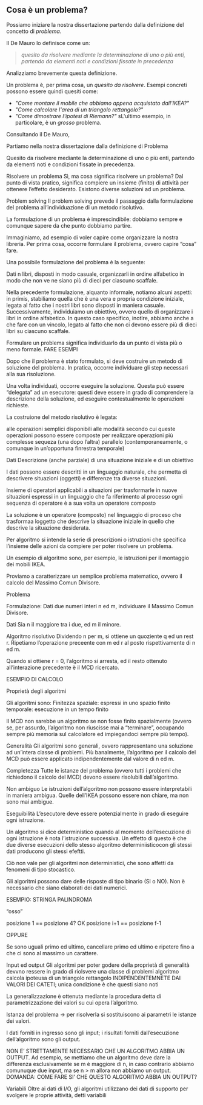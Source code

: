 ## Cosa è un problema?

Possiamo iniziare la nostra dissertazione partendo dalla definizione del concetto di _problema_.

Il De Mauro lo definisce come un:

> _quesito da risolvere mediante la determinazione di uno o più enti, partendo da elementi noti e condizioni fissate in precedenza_

Analizziamo brevemente questa definizione.

Un problema è, per prima cosa, un _quesito da risolvere_. Esempi concreti possono essere quindi quesiti come:

- _"Come montare il mobile che abbiamo appena acquistato dall'IKEA?"_
- _"Come calcolare l'area di un triangolo rettangolo?"_
- _"Come dimostrare l'ipotesi di Riemann?"_
  sL'ultimo esempio, in particolare, è un _grosso_ problema.

Consultando il De Mauro,

Partiamo nella nostra dissertazione dalla definizione di Problema

Quesito da risolvere mediante la determinazione di uno o più enti, partendo da elementi noti e condizioni fissate in precedenza.

Risolvere un problema
Sì, ma cosa significa risolvere un problema? Dal punto di vista pratico, significa compiere un insieme (finito) di attività per ottenere l’effetto desiderato.
Esistono diverse soluzioni ad un problema.

Problem solving
Il problem solving prevede il passaggio dalla formulazione del problema all’individuazione di un metodo risolutivo.

La formulazione di un problema è imprescindibile: dobbiamo sempre e comunque sapere da che punto dobbiamo partire.

Immaginiamo, ad esempio di voler capire come organizzare la nostra libreria. Per prima cosa, occorre formulare il problema, ovvero capire “cosa” fare.

Una possibile formulazione del problema è la seguente:

Dati n libri, disposti in modo casuale, organizzarli in ordine alfabetico in modo che non ve ne siano più di dieci per ciascuno scaffale.

Nella precedente formulazione, alquanto informale, notiamo alcuni aspetti: in primis, stabiliamo quella che è una vera e propria condizione iniziale, legata al fatto che i nostri libri sono disposti in maniera casuale. Successivamente, individuiamo un obiettivo, ovvero quello di organizzare i libri in ordine alfabetico. In questo caso specifico, inotlre, abbiamo anche a che fare con un vincolo, legato al fatto che non ci devono essere più di dieci libri su ciascuno scaffale.

Formulare un problema significa individuarlo da un punto di vista più o meno formale.
FARE ESEMPI

Dopo che il problema è stato formulato, si deve costruire un metodo di soluzione del problema. In pratica, occorre individuare gli step necessari alla sua risoluzione.

Una volta individuati, occorre eseguire la soluzione. Questa può essere “delegata” ad un esecutore: questi deve essere in grado di comprendere la descrizione della soluzione, ed eseguire contestualmente le operazioni richieste.

La costruione del metodo risolutivo è legata:

alle operazioni semplici disponibili
alle modalità secondo cui queste operazioni possono essere composte per realizzare operazioni più complesse
sequeza (una dopo l’altra)
parallelo (contemporaneamente, o comunque in un’opportuna finrestra temporale)

Dati
Descrizione (anche parziale) di una situazione iniziale e di un obiettivo

I dati possono essere descritti in un linguaggio naturale, che permetta di descrivere situazioni (oggetti) e differenze tra diverse situazioni.

Insieme di operatori applicabili a situazioni per trasformarle in nuove situazioni
espressi in un linguaggio che fa riferimento al processo
ogni sequenza di operatore è a sua volta un operatore composto

La soluzione è un operatore (composto) nel linguaggio di proceso che trasformaa loggetto che descrive la situazione iniziale in quello che descrive la situazione desiderata.

Per algoritmo si intende la serie di prescrizioni o istruzioni che specifica l’insieme delle azioni da compiere per poter risolvere un problema.

Un esempio di algoritmo sono, per esempio, le istruzioni per il montaggio dei mobili IKEA.

Proviamo a caratterizzare un semplice problema matematico, ovvero il calcolo del Massimo Comun Divisore.

Problema

Formulazione: Dati due numeri interi n ed m, individuare il Massimo Comun Divisore.

Dati
Sia n il maggiore tra i due, ed m il minore.

Algoritmo risolutivo
Dividendo n per m, si ottiene un quoziente q ed un rest r.
Ripetiamo l’operazione preceente con m ed r al posto rispettivamente di n ed m.

Quando si ottiene r = 0, l’algoritmo si arresta, ed il resto ottenuto all’interazione precedente è il MCD ricercato.

ESEMPIO DI CALCOLO

Proprietà degli algoritmi

Gli algoritmi sono:
Finitezza
spaziale: espressi in uno spazio finito
temporale: esecuzione in un tempo finito

Il MCD non sarebbe un algoritmo se non fosse finito spazialmente (ovvero se, per assurdo, l’algoritmo non riuscisse mai a “terminare”, occupando sempre più memoria sul calcolatore ed impiegandoci sempre più tempo).

Generalità
Gli algoritmi sono generali, ovvero rappresentano una soluzione ad un’intera classe di problemi. Più banalmente, l’algoritmo per il calcolo del MCD può essere applicato indipendentemente dal valore di n ed m.

Completezza
Tutte le istanze del problema (ovvero tutti i problemi che richiedono il calcolo del MCD) devono essere risolubili dall’algoritmo.

Non ambiguo
Le istruzioni dell’algoritmo non possono essere interpretabili in maniera ambigua. Quelle dell’IKEA possono essere non chiare, ma non sono mai ambigue.

Eseguibilità
L’esecutore deve essere potenzialmente in grado di eseguire ogni istruzione.

Un algoritmo si dice deterministico quando al momento dell’esecuzione di ogni istruzione è nota l’istruzione successiva. Un effetto di questo è che due diverse esecuzioni dello stesso algoritmo determiniisticocon gli stessi dati producono gli stessi efeftti.

Ciò non vale per gli algoritmi non deterministici, che sono affetti da fenomeni di tipo stocastico.

Gli algoritmi possono dare delle risposte di tipo binario (SI o NO). Non è necessario che siano elaborati dei dati numerici.

ESEMPIO: STRINGA PALINDROMA

“osso”

posizione 1 == posizione 4? OK
posizione i+1 == posizione f-1

OPPURE

Se sono uguali primo ed ultimo, cancellare primo ed ultimo e ripetere fino a che ci sono al massimo un carattere.

Input ed output
Gli algoritmi per poter godere della proprietà di generalità devvno ressere in grado di riolsvere una classe di problemi
algoritmo calcola ipoteusa di un triangolo rettangolo INDIPENDENTEMNETE DAI VALORI DEI CATETI; unica condizione è che questi siano noti

La generalizzazione è ottenuta mediante la procedura detta di parametrizzazione dei valori su cui opera l’algoritmo.

Istanza del problema -> per risolverla si sostituiscono ai parametri le istanze dei valori.

I dati forniti in ingresso sono gli input; i risultati forniti dall’esecuzione dell’algoritmo sono gli output.

NON E’ STRETTAMENTE NECESSARIO CHE UN ALGORITMO ABBIA UN OUTPUT. Ad esempio, se mettiamo che un algoritmo deve dare la differenza esclusivamente se m è maggiore di n, in caso contrario abbiamo comunuque due input, ma se n > m allora non abbiamo un output. DOMANDA: COME FARE SI’ CHE QUESTO ALGORITMO ABBIA UN OUTPUT?

Variabili
Oltre ai dati di I/O, gli algoritmi utilizzano dei dati di supporto per svolgere le proprie attività, detti variabili
